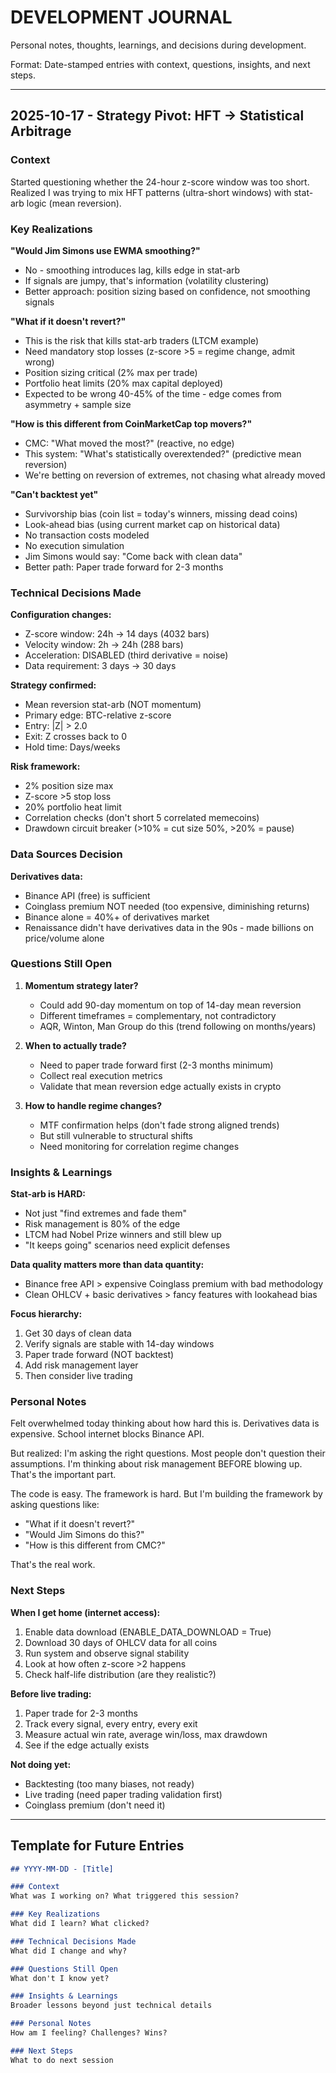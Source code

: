# DEVELOPMENT JOURNAL

Personal notes, thoughts, learnings, and decisions during development.

Format: Date-stamped entries with context, questions, insights, and next steps.

---

## 2025-10-17 - Strategy Pivot: HFT → Statistical Arbitrage

### Context
Started questioning whether the 24-hour z-score window was too short. Realized I was trying to mix HFT patterns (ultra-short windows) with stat-arb logic (mean reversion).

### Key Realizations

**"Would Jim Simons use EWMA smoothing?"**
- No - smoothing introduces lag, kills edge in stat-arb
- If signals are jumpy, that's information (volatility clustering)
- Better approach: position sizing based on confidence, not smoothing signals

**"What if it doesn't revert?"**
- This is the risk that kills stat-arb traders (LTCM example)
- Need mandatory stop losses (z-score >5 = regime change, admit wrong)
- Position sizing critical (2% max per trade)
- Portfolio heat limits (20% max capital deployed)
- Expected to be wrong 40-45% of the time - edge comes from asymmetry + sample size

**"How is this different from CoinMarketCap top movers?"**
- CMC: "What moved the most?" (reactive, no edge)
- This system: "What's statistically overextended?" (predictive mean reversion)
- We're betting on reversion of extremes, not chasing what already moved

**"Can't backtest yet"**
- Survivorship bias (coin list = today's winners, missing dead coins)
- Look-ahead bias (using current market cap on historical data)
- No transaction costs modeled
- No execution simulation
- Jim Simons would say: "Come back with clean data"
- Better path: Paper trade forward for 2-3 months

### Technical Decisions Made

**Configuration changes:**
- Z-score window: 24h → 14 days (4032 bars)
- Velocity window: 2h → 24h (288 bars)
- Acceleration: DISABLED (third derivative = noise)
- Data requirement: 3 days → 30 days

**Strategy confirmed:**
- Mean reversion stat-arb (NOT momentum)
- Primary edge: BTC-relative z-score
- Entry: |Z| > 2.0
- Exit: Z crosses back to 0
- Hold time: Days/weeks

**Risk framework:**
- 2% position size max
- Z-score >5 stop loss
- 20% portfolio heat limit
- Correlation checks (don't short 5 correlated memecoins)
- Drawdown circuit breaker (>10% = cut size 50%, >20% = pause)

### Data Sources Decision

**Derivatives data:**
- Binance API (free) is sufficient
- Coinglass premium NOT needed (too expensive, diminishing returns)
- Binance alone = 40%+ of derivatives market
- Renaissance didn't have derivatives data in the 90s - made billions on price/volume alone

### Questions Still Open

1. **Momentum strategy later?**
   - Could add 90-day momentum on top of 14-day mean reversion
   - Different timeframes = complementary, not contradictory
   - AQR, Winton, Man Group do this (trend following on months/years)

2. **When to actually trade?**
   - Need to paper trade forward first (2-3 months minimum)
   - Collect real execution metrics
   - Validate that mean reversion edge actually exists in crypto

3. **How to handle regime changes?**
   - MTF confirmation helps (don't fade strong aligned trends)
   - But still vulnerable to structural shifts
   - Need monitoring for correlation regime changes

### Insights & Learnings

**Stat-arb is HARD:**
- Not just "find extremes and fade them"
- Risk management is 80% of the edge
- LTCM had Nobel Prize winners and still blew up
- "It keeps going" scenarios need explicit defenses

**Data quality matters more than data quantity:**
- Binance free API > expensive Coinglass premium with bad methodology
- Clean OHLCV + basic derivatives > fancy features with lookahead bias

**Focus hierarchy:**
1. Get 30 days of clean data
2. Verify signals are stable with 14-day windows
3. Paper trade forward (NOT backtest)
4. Add risk management layer
5. Then consider live trading

### Personal Notes

Felt overwhelmed today thinking about how hard this is. Derivatives data is expensive. School internet blocks Binance API.

But realized: I'm asking the right questions. Most people don't question their assumptions. I'm thinking about risk management BEFORE blowing up. That's the important part.

The code is easy. The framework is hard. But I'm building the framework by asking questions like:
- "What if it doesn't revert?"
- "Would Jim Simons do this?"
- "How is this different from CMC?"

That's the real work.

### Next Steps

**When I get home (internet access):**
1. Enable data download (ENABLE_DATA_DOWNLOAD = True)
2. Download 30 days of OHLCV data for all coins
3. Run system and observe signal stability
4. Look at how often z-score >2 happens
5. Check half-life distribution (are they realistic?)

**Before live trading:**
1. Paper trade for 2-3 months
2. Track every signal, every entry, every exit
3. Measure actual win rate, average win/loss, max drawdown
4. See if the edge actually exists

**Not doing yet:**
- Backtesting (too many biases, not ready)
- Live trading (need paper trading validation first)
- Coinglass premium (don't need it)

---






## Template for Future Entries

```markdown
## YYYY-MM-DD - [Title]

### Context
What was I working on? What triggered this session?

### Key Realizations
What did I learn? What clicked?

### Technical Decisions Made
What did I change and why?

### Questions Still Open
What don't I know yet?

### Insights & Learnings
Broader lessons beyond just technical details

### Personal Notes
How am I feeling? Challenges? Wins?

### Next Steps
What to do next session
```
